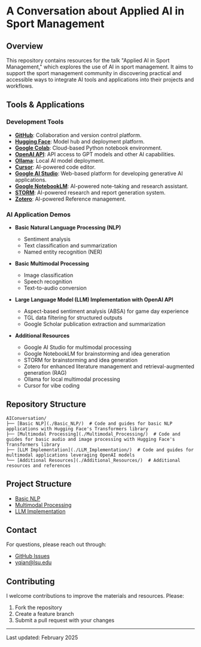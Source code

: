 # A Conversation about Applied AI in Sport Management

## Overview

This repository contains resources for the talk "Applied AI in Sport Management," which explores the use of AI in sport management. It aims to support the sport management community in discovering practical and accessible ways to integrate AI tools and applications into their projects and workflows.

## Tools & Applications

### Development Tools
- **[GitHub](https://github.com/)**: Collaboration and version control platform.
- **[Hugging Face](https://huggingface.co/)**: Model hub and deployment platform.
- **[Google Colab](https://colab.google/)**: Cloud-based Python notebook environment.
- **[OpenAI API](https://openai.com/api/)**: API access to GPT models and other AI capabilities.
- **[Ollama](https://ollama.com/)**: Local AI model deployment.
- **[Cursor](https://www.cursor.com/en)**: AI-powered code editor.
- **[Google AI Studio](https://aistudio.google.com/welcome)**: Web-based platform for developing generative AI applications.
- **[Google NotebookLM](https://notebooklm.google/)**: AI-powered note-taking and research assistant.
- **[STORM](https://storm.genie.stanford.edu/)**: AI-powered research and report generation system.
- **[Zotero](https://www.zotero.org/)**: AI-powered Reference management.

### AI Application Demos

- **Basic Natural Language Processing (NLP)**
  - Sentiment analysis
  - Text classification and summarization
  - Named entity recognition (NER)

- **Basic Multimodal Processing**
  - Image classification
  - Speech recognition
  - Text-to-audio conversion

- **Large Language Model (LLM) Implementation with OpenAI API**
  - Aspect-based sentiment analysis (ABSA) for game day experience
  - TGL data filtering for structured outputs
  - Google Scholar publication extraction and summarization
 
- **Additional Resources**  
  - Google AI Studio for multimodal processing
  - Google NotebookLM for brainstorming and idea generation
  - STORM for brainstorming and idea generation  
  - Zotero for enhanced literature management and retrieval-augmented generation (RAG)
  - Ollama for local multimodal processing
  - Cursor for vibe coding

## Repository Structure

```
AIConversation/
├── [Basic NLP](./Basic_NLP/)  # Code and guides for basic NLP applications with Hugging Face's Transformers library
├── [Multimodal Processing](./Multimodal_Processing/)  # Code and guides for basic audio and image processing with Hugging Face's Transformers library
├── [LLM Implementation](./LLM_Implementation/)  # Code and guides for multimodal applications leveraging OpenAI models
└── [Additional Resources](./Additional_Resources/)  # Additional resources and references
```

## Project Structure  
- [Basic NLP](./Basic_NLP/)  
- [Multimodal Processing](./Multimodal_Processing/)  
- [LLM Implementation](./LLM_Implementation/)  

## Contact

For questions, please reach out through:
- [GitHub Issues](https://github.com/TyrealQ/AIConversation/issues)
- yqian@lsu.edu

## Contributing

I welcome contributions to improve the materials and resources. Please:

1. Fork the repository
2. Create a feature branch
3. Submit a pull request with your changes

---
Last updated: February 2025
